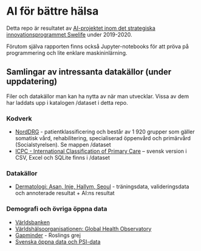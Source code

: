 # AI för bättre hälsa
Detta repo är resultatet av [AI-projektet inom det strategiska innovationsprogrammet Swelife](https://vgrblogg.se/utveckling/2019/01/15/strategisk-ai/) under 2019-2020.

Förutom själva rapporten finns också Jupyter-notebooks för att pröva på programmering och lite enklare maskininlärning.

## Samlingar av intressanta datakällor (under uppdatering)
Filer och datakällor man kan ha nytta av när man utvecklar. Vissa av dem har laddats upp i katalogen /dataset i detta repo.
### Kodverk
* [NordDRG](http://www.socialstyrelsen.se/klassificeringochkoder/laddaner/drg) - patientklassificering och består av 1 920 grupper som gäller somatisk vård, rehabilitering, specialiserad öppenvård och primärvård (Socialstyrelsen). Se mappen /dataset
* [ICPC - International Classification of Primary Care](https://en.wikipedia.org/wiki/International_Classification_of_Primary_Care) – svensk version i CSV, Excel och SQLite finns i /dataset

### Datakällor
* [Dermatologi: Asan, Inje, Hallym, Seoul](https://api.medicalphoto.org/datasets.html) - träningsdata, valideringsdata och annoterade resultat + AI:ns resultat

### Demografi och övriga öppna data
* [Världsbanken](https://data.worldbank.org/)
* [Världshälsoorganisationen: Global Health Observatory](https://www.who.int/gho/database/en/)
* [Gapminder](https://www.gapminder.org/data/) - Roslings grej
* [Svenska öppna data och PSI-data](https://oppnadata.se)
